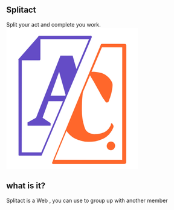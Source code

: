 ## Splitact

Split your act and complete you work.
![SALogo](/public/img/S_A_logo.png)

## what is it?

Splitact is a Web , you can use to group up with another member 